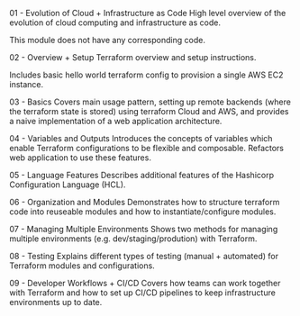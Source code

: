 01 - Evolution of Cloud + Infrastructure as Code
High level overview of the evolution of cloud computing and infrastructure as code.

This module does not have any corresponding code.

02 - Overview + Setup
Terraform overview and setup instructions.

Includes basic hello world terraform config to provision a single AWS EC2 instance.

03 - Basics
Covers main usage pattern, setting up remote backends (where the terraform state is stored) using terraform Cloud and AWS, and provides a naive implementation of a web application architecture.

04 - Variables and Outputs
Introduces the concepts of variables which enable Terraform configurations to be flexible and composable. Refactors web application to use these features.

05 - Language Features
Describes additional features of the Hashicorp Configuration Language (HCL).

06 - Organization and Modules
Demonstrates how to structure terraform code into reuseable modules and how to instantiate/configure modules.

07 - Managing Multiple Environments
Shows two methods for managing multiple environments (e.g. dev/staging/prodution) with Terraform.

08 - Testing
Explains different types of testing (manual + automated) for Terraform modules and configurations.

09 - Developer Workflows + CI/CD
Covers how teams can work together with Terraform and how to set up CI/CD pipelines to keep infrastructure environments up to date.
